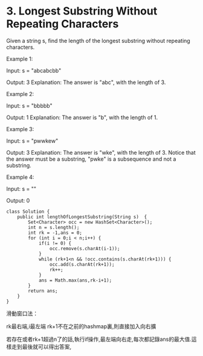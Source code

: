 # 3. Longest Substring Without Repeating Characters

Given a string s, find the length of the longest substring without repeating characters.

Example 1:

Input: s = "abcabcbb"

Output: 3 Explanation: The answer is "abc", with the length of 3.

Example 2:

Input: s = "bbbbb" 

Output: 1 Explanation: The answer is "b", with the length of 1.

Example 3:

Input: s = "pwwkew" 

Output: 3 Explanation: The answer is "wke", with the length of 3. Notice that the answer must be a substring, "pwke" is a subsequence and not a substring.

Example 4:

Input: s = "" 

Output: 0

```text
class Solution {
    public int lengthOfLongestSubstring(String s)  {
        Set<Character> occ = new HashSet<Character>();
        int n = s.length();
        int rk = -1,ans = 0;
        for (int i = 0;i < n;i++) {
            if(i != 0) {
                occ.remove(s.charAt(i-1));
            }
            while (rk+1<n && !occ.contains(s.charAt(rk+1))) {
                occ.add(s.charAt(rk+1));
                rk++;
            }
            ans = Math.max(ans,rk-i+1);
        }
        return ans;
    }
}
```

滑動窗口法：

rk最右端,i最左端 rk+1不在之前的hashmap裏,則直接加入向右擴 

若存在或者rk+1超過n了的話,執行if操作,最左端向右走,每次都記錄ans的最大值.這樣走到最後就可以得出答案,



